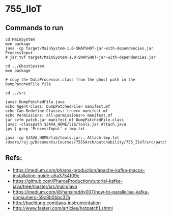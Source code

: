 # 755_IIoT


## Commands to run

```
cd MainSystem
mvn package
java -cp target/MainSystem-1.0-SNAPSHOT-jar-with-dependencies.jar ProcessInput
# jar tvf target/MainSystem-1.0-SNAPSHOT-jar-with-dependencies.jar

cd ../GhostSystem
mvn package

# copy the DataProcessor.class from the ghost path in the DumpPatchedFile file

cd ../src

javac DumpPatchedFile.java
echo Agent-Class: DumpPatchedFile> manifest.mf
echo Can-Redefine-Classes: true>> manifest.mf
echo Permissions: all-permissions>> manifest.mf
jar cvfm patch.jar manifest.mf DumpPatchedFile.class
javac -classpath $JAVA_HOME/lib/tools.jar Attach.java
jps | grep 'ProcessInput' > tmp.txt

java -cp $JAVA_HOME/lib/tools.jar:. Attach tmp.txt /Users/raj.g/Documents/Courses/755SArch/patchability/755_IIoT/src/patch.jar

```


## Refs:

 - https://medium.com/pharos-production/apache-kafka-macos-installation-guide-a5a3754f09c
 - https://github.com/PharosProduction/tutorial-kafka-java/tree/master/src/main/java
 -  https://medium.com/@jhansireddy007/how-to-parallelise-kafka-consumers-59c8b0bbc37a
 - http://baeldung.com/java-instrumentation
 - http://www.fasterj.com/articles/hotpatch1.shtml
 
